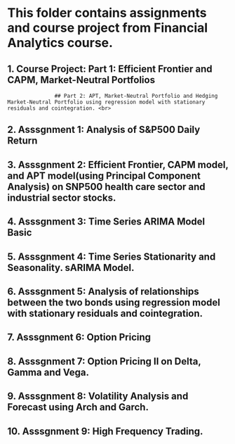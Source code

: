 # This folder contains assignments and course project from Financial Analytics course.
## 1. Course Project: Part 1: Efficient Frontier and CAPM, Market-Neutral Portfolios <br>
                   ## Part 2: APT, Market-Neutral Portfolio and Hedging Market-Neutral Portfolio using regression model with stationary residuals and cointegration. <br>                   
## 2. Asssgnment 1: Analysis of S&P500 Daily Return <br>
## 3. Asssgnment 2: Efficient Frontier, CAPM model, and APT model(using Principal Component Analysis) on SNP500 health care sector and industrial sector stocks. <br>
## 4. Asssgnment 3: Time Series ARIMA Model Basic <br>
## 5. Asssgnment 4: Time Series Stationarity and Seasonality. sARIMA Model.  <br>
## 6. Asssgnment 5: Analysis of relationships between the two bonds using regression model with stationary residuals and cointegration. <br>
## 7. Asssgnment 6: Option Pricing <br>
## 8. Asssgnment 7:  Option Pricing II on Delta, Gamma and Vega. <br>
## 9. Asssgnment 8: Volatility Analysis and Forecast using Arch and Garch. <br>
## 10. Asssgnment 9: High Frequency Trading. <br>
